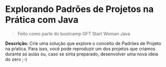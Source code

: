# Explorando Padrões de Projetos na Prática com Java

> Feito como parte do bootcamp GFT Start Woman Java

**Descrição:** Crie uma solução que explore o conceito de Padrões de Projeto na pŕatica. Para isso, você pode reproduzir um dos projetos que criamos durante as aulas ou, caso se sinta preparado, desenvolver uma nova ideia do zero ;-)

